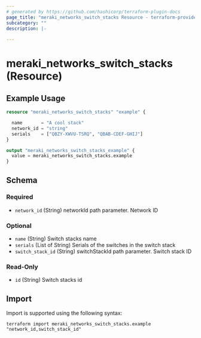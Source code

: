 ```yaml
---
# generated by https://github.com/hashicorp/terraform-plugin-docs
page_title: "meraki_networks_switch_stacks Resource - terraform-provider-meraki"
subcategory: ""
description: |-
  
---
```


# meraki_networks_switch_stacks (Resource)



## Example Usage

```terraform
resource "meraki_networks_switch_stacks" "example" {

  name       = "A cool stack"
  network_id = "string"
  serials    = ["QBZY-XWVU-TSRQ", "QBAB-CDEF-GHIJ"]
}

output "meraki_networks_switch_stacks_example" {
  value = meraki_networks_switch_stacks.example
}
```

<!-- schema generated by tfplugindocs -->
## Schema

### Required

- `network_id` (String) networkId path parameter. Network ID

### Optional

- `name` (String) Switch stacks name
- `serials` (List of String) Serials of the switches in the switch stack
- `switch_stack_id` (String) switchStackId path parameter. Switch stack ID

### Read-Only

- `id` (String) Switch stacks id

## Import

Import is supported using the following syntax:

```shell
terraform import meraki_networks_switch_stacks.example "network_id,switch_stack_id"
```
